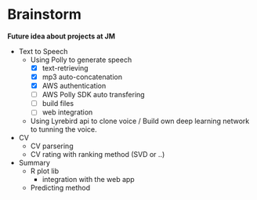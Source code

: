# Brainstorm
**Future idea about projects at JM**

- Text to Speech
  - Using Polly to generate speech
    - [x] text-retrieving
    - [x] mp3 auto-concatenation
    - [x] AWS authentication
    - [ ] AWS Polly SDK auto transfering
    - [ ] build files
    - [ ] web integration
  - Using Lyrebird api to clone voice / Build own deep learning network to tunning the voice.
- CV
  - CV parsering
  - CV rating with ranking method (SVD or ..)
- Summary
  - R plot lib
    - integration with the web app
  - Predicting method
